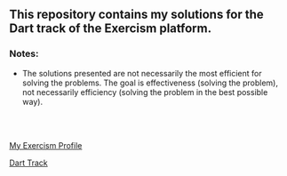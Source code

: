 ## This repository contains my solutions for the Dart track of the Exercism platform.

### Notes:
  - The solutions presented are not necessarily the most efficient for solving the problems. The goal is effectiveness (solving the problem), not necessarily efficiency (solving the problem in the best possible way).

<br/>
<br/>

[My Exercism Profile](https://exercism.org/profiles/Berthorum)

[Dart Track](https://exercism.org/tracks/dart)
